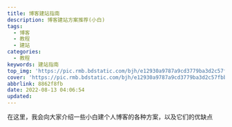 ```yaml
---
title: 博客建站指南
description: 博客建站方案推荐(小白)
tags:
  - 博客
  - 教程
  - 建站
categories:
  - 教程
keywords: 建站指南
top_img: 'https://pic.rmb.bdstatic.com/bjh/e12930a9787a9cd3779ba3d2c57fbb0a.jpeg'
cover: 'https://pic.rmb.bdstatic.com/bjh/e12930a9787a9cd3779ba3d2c57fbb0a.jpeg'
abbrlink: 8862f8fb
date: 2022-08-13 04:06:54
updated:
---
```

在这里，我会向大家介绍一些小白建个人博客的各种方案，以及它们的优缺点